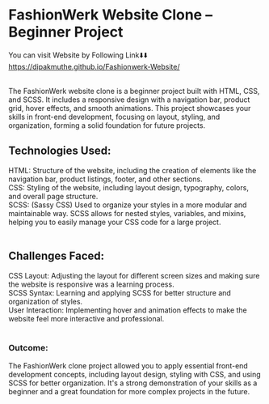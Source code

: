 # FashionWerk Website Clone – Beginner Project
You can visit Website by Following Link⬇️⬇️<br>
https://dipakmuthe.github.io/Fashionwerk-Website/
<br>
<br>

The FashionWerk website clone is a beginner project built with HTML, CSS, and SCSS. It includes a responsive design with a navigation bar, product grid, hover effects, and smooth animations. This project showcases your skills in front-end development, focusing on layout, styling, and organization, forming a solid foundation for future projects.

## Technologies Used:

HTML: Structure of the website, including the creation of elements like the navigation bar, product listings, footer, and other sections.
<br>
CSS: Styling of the website, including layout design, typography, colors, and overall page structure.<br>
SCSS: (Sassy CSS) Used to organize your styles in a more modular and maintainable way. SCSS allows for nested styles, variables, and mixins, helping you to easily manage your CSS code for a large project.
<br><br>

## Challenges Faced:

CSS Layout: Adjusting the layout for different screen sizes and making sure the website is responsive was a learning process.<br>
SCSS Syntax: Learning and applying SCSS for better structure and organization of styles.<br>
User Interaction: Implementing hover and animation effects to make the website feel more interactive and professional.<br><br>

### Outcome: <br>
The FashionWerk clone project allowed you to apply essential front-end development concepts, including layout design, styling with CSS, and using SCSS for better organization. It's a strong demonstration of your skills as a beginner and a great foundation for more complex projects in the future.

